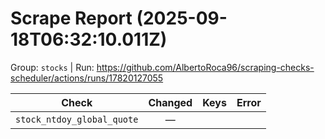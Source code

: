 # Scrape Report (2025-09-18T06:32:10.011Z)

Group: `stocks`  |  Run: https://github.com/AlbertoRoca96/scraping-checks-scheduler/actions/runs/17820127055

| Check | Changed | Keys | Error |
|---|:---:|:--|:--|
| `stock_ntdoy_global_quote` | — |  |  |
